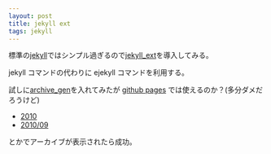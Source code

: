 ```yaml
---
layout: post
title: jekyll ext
tags: jekyll
---
```

標準の[jekyll](http://github.com/mojombo/jekyll)ではシンプル過ぎるので[jekyll_ext](http://github.com/rfelix/jekyll_ext)を導入してみる。

jekyll コマンドの代わりに ejekyll コマンドを利用する。

試しに[archive_gen](http://github.com/rfelix/my_jekyll_extensions/tree/master/archive_gen/)を入れてみたが [github pages](http://migrs.github.com/) では使えるのか？(多分ダメだろうけど)

* [2010](/2010/)
* [2010/09](/2010/09/)

とかでアーカイブが表示されたら成功。
